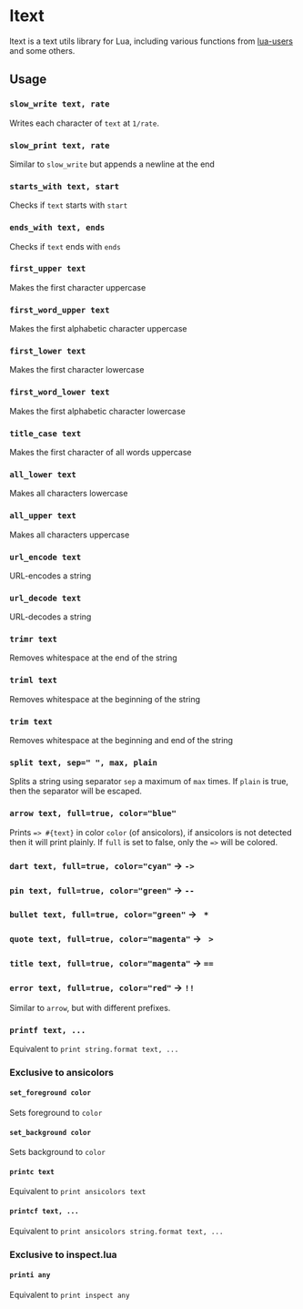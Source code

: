 # ltext
ltext is a text utils library for Lua, including various functions from [lua-users](http://lua-users.org) and some others.
## Usage
### `slow_write text, rate`
Writes each character of `text` at `1/rate`.
### `slow_print text, rate`
Similar to `slow_write` but appends a newline at the end
### `starts_with text, start`
Checks if `text` starts with `start`
### `ends_with text, ends`
Checks if `text` ends with `ends`
### `first_upper text`
Makes the first character uppercase
### `first_word_upper text`
Makes the first alphabetic character uppercase
### `first_lower text`
Makes the first character lowercase
### `first_word_lower text`
Makes the first alphabetic character lowercase
### `title_case text`
Makes the first character of all words uppercase
### `all_lower text`
Makes all characters lowercase
### `all_upper text`
Makes all characters uppercase
### `url_encode text`
URL-encodes a string
### `url_decode text`
URL-decodes a string
### `trimr text`
Removes whitespace at the end of the string
### `triml text`
Removes whitespace at the beginning of the string
### `trim text`
Removes whitespace at the beginning and end of the string
### `split text, sep=" ", max, plain`
Splits a string using separator `sep` a maximum of `max` times. If `plain` is true, then the separator will be escaped.
### `arrow text, full=true, color="blue"`
Prints `=> #{text}` in color `color` (of ansicolors), if ansicolors is not detected then it will print plainly. If `full` is set to false, only the `=>` will be colored.
### `dart text, full=true, color="cyan"` -> `->`
### `pin text, full=true, color="green"` -> `--`
### `bullet text, full=true, color="green"` -> ` *`
### `quote text, full=true, color="magenta"` -> ` >`
### `title text, full=true, color="magenta"` -> `==`
### `error text, full=true, color="red"` -> `!!`
Similar to `arrow`, but with different prefixes.
### `printf text, ...`
Equivalent to `print string.format text, ...`
### Exclusive to ansicolors
#### `set_foreground color`
Sets foreground to `color`
#### `set_background color`
Sets background to `color`
#### `printc text`
Equivalent to `print ansicolors text`
#### `printcf text, ...`
Equivalent to `print ansicolors string.format text, ...`
### Exclusive to inspect.lua
#### `printi any`
Equivalent to `print inspect any`
